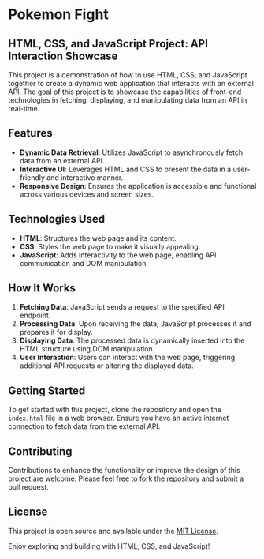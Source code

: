 # Pokemon Fight

## HTML, CSS, and JavaScript Project: API Interaction Showcase

This project is a demonstration of how to use HTML, CSS, and JavaScript together to create a dynamic web application that interacts with an external API. The goal of this project is to showcase the capabilities of front-end technologies in fetching, displaying, and manipulating data from an API in real-time.

## Features

- **Dynamic Data Retrieval**: Utilizes JavaScript to asynchronously fetch data from an external API.
- **Interactive UI**: Leverages HTML and CSS to present the data in a user-friendly and interactive manner.
- **Responsive Design**: Ensures the application is accessible and functional across various devices and screen sizes.

## Technologies Used

- **HTML**: Structures the web page and its content.
- **CSS**: Styles the web page to make it visually appealing.
- **JavaScript**: Adds interactivity to the web page, enabling API communication and DOM manipulation.

## How It Works

1. **Fetching Data**: JavaScript sends a request to the specified API endpoint.
2. **Processing Data**: Upon receiving the data, JavaScript processes it and prepares it for display.
3. **Displaying Data**: The processed data is dynamically inserted into the HTML structure using DOM manipulation.
4. **User Interaction**: Users can interact with the web page, triggering additional API requests or altering the displayed data.

## Getting Started

To get started with this project, clone the repository and open the `index.html` file in a web browser. Ensure you have an active internet connection to fetch data from the external API.

## Contributing

Contributions to enhance the functionality or improve the design of this project are welcome. Please feel free to fork the repository and submit a pull request.

## License

This project is open source and available under the [MIT License](LICENSE).

Enjoy exploring and building with HTML, CSS, and JavaScript!
